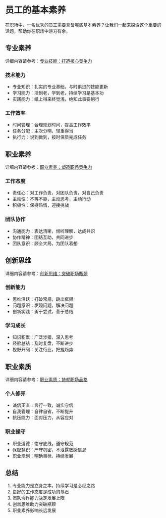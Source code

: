 # 员工的基本素养

在职场中，一名优秀的员工需要具备哪些基本素养？让我们一起来探索这个重要的话题，帮助你在职场中游刃有余。

## 专业素养

详细内容请参考：[专业技能：打造核心竞争力](./professional-skills.md)

### 技术能力
- 专业知识：扎实的专业基础，与时俱进的技能更新
- 学习能力：活到老，学到老，持续学习是基本功
- 实践能力：纸上得来终觉浅，绝知此事要躬行

### 工作效率
- 时间管理：合理规划时间，提高工作效率
- 任务分配：主次分明，轻重得当
- 执行力：说到做到，按时保质完成任务

## 职业素养

详细内容请参考：[职业素养：塑造职场竞争力](./professional-qualities.md)

### 工作态度
- 责任心：对工作负责，对团队负责，对自己负责
- 主动性：不等不靠，主动思考，主动行动
- 积极性：保持热情，迎接挑战

### 团队协作
- 沟通能力：表达清晰，倾听理解，达成共识
- 协作精神：团结互助，共同进步
- 团队意识：顾全大局，为团队着想

## 创新思维

详细内容请参考：[创新思维：突破职场瓶颈](./innovative-thinking.md)

### 创新能力
- 思维活跃：打破常规，跳出框架
- 问题意识：发现问题，解决问题
- 创新实践：勇于尝试，善于总结

### 学习成长
- 知识积累：广泛涉猎，深入思考
- 经验总结：及时复盘，不断进步
- 视野开阔：关注行业，把握趋势

## 职业素质

详细内容请参考：[职业素质：铸就职场品格](./professional-character.md)

### 个人修养
- 诚信正直：言行一致，诚实守信
- 自我管理：自律自省，不断提升
- 抗压能力：面对压力，从容应对

### 职业操守
- 职业道德：恪守底线，遵守规范
- 保密意识：严守机密，不泄露敏感信息
- 职业规划：明确目标，持续发展

## 总结

1. 专业能力是立身之本，持续学习是必经之路
2. 良好的工作态度是成功的基石
3. 团队协作能力决定发展上限
4. 创新思维助力突破瓶颈
5. 职业素养影响长远发展